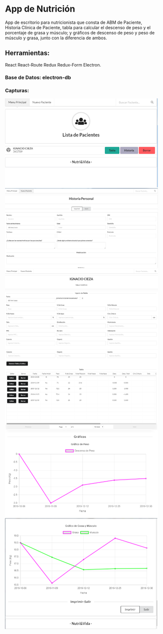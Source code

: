 # App de Nutrición

App de escritorio para nutricionista que consta de ABM de Paciente, Historia Clínica de Paciente, tabla para calcular el descenso de peso y el porcentaje de grasa y músculo; y gráficos de descenso de peso y peso de músculo y grasa, junto con la diferencia de ambos.    

## Herramientas:

React React-Route Redux Redux-Form Electron.  

### Base de Datos: electron-db

### Capturas:

![](/capturas/home.png)
![](/capturas/historia-personal.png)
![](/capturas/tabla-uno.png)
![](/capturas/tabla-dos.png)
![](/capturas/grafico-uno.png)
![](/capturas/grafico-dos.png)
